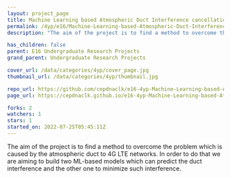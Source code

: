 ```yaml
---
layout: project_page
title: Machine Learning based Atmospheric Duct Interference cancellation in TD LTE networks
permalink: /4yp/e16/Machine-Learning-based-Atmospheric-Duct-Interference-cancellation-in-TD-LTE-networks/
description: "The aim of the project is to find a method to overcome the problem which is caused by the atmospheric duct to 4G LTE networks. In order to do that we are aiming to build two ML-based models which can predict the duct interference and the other one to minimize such interference."

has_children: false
parent: E16 Undergraduate Research Projects
grand_parent: Undergraduate Research Projects

cover_url: /data/categories/4yp/cover_page.jpg
thumbnail_url: /data/categories/4yp/thumbnail.jpg

repo_url: https://github.com/cepdnaclk/e16-4yp-Machine-Learning-based-Atmospheric-Duct-Interference-cancellation-in-TD-LTE-networks
page_url: https://cepdnaclk.github.io/e16-4yp-Machine-Learning-based-Atmospheric-Duct-Interference-cancellation-in-TD-LTE-networks

forks: 2
watchers: 1
stars: 1
started_on: 2022-07-25T05:45:11Z
---
```

The aim of the project is to find a method to overcome the problem which is caused by the atmospheric duct to 4G LTE networks. In order to do that we are aiming to build two ML-based models which can predict the duct interference and the other one to minimize such interference.

